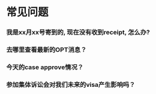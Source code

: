 # 常见问题

### 我是xx月xx号寄到的, 现在没有收到receipt, 怎么办?
### 去哪里查看最新的OPT消息？
### 今天的case approve情况？
### 参加集体诉讼会对我们未来的visa产生影响吗？


